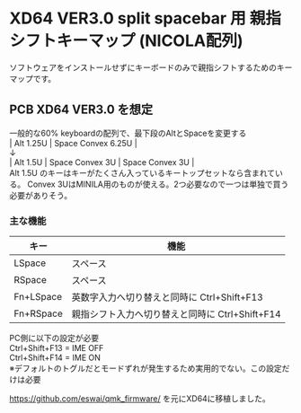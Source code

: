 # XD64 VER3.0 split spacebar 用 親指シフトキーマップ (NICOLA配列)

ソフトウェアをインストールせずにキーボードのみで親指シフトするためのキーマップです。

## PCB XD64 VER3.0 を想定
一般的な60% keyboardの配列で、最下段のAltとSpaceを変更する  
| Alt 1.25U | Space Convex 6.25U |  
↓  
| Alt 1.5U | Space Convex 3U | Space Convex 3U |  
Alt 1.5U のキーはキーがたくさん入っているキートップセットなら含まれている。  Convex 3UはMINILA用のものが使える。2つ必要なので一つは単独で買う必要がありそう。

### 主な機能

|キー|機能|
|----|----|
|LSpace|スペース|
|RSpace|スペース|
|Fn+LSpace|英数字入力へ切り替えと同時に Ctrl+Shift+F13|
|Fn+RSpace|親指シフト入力へ切り替えと同時に Ctrl+Shift+F14|

PC側に以下の設定が必要  
Ctrl+Shift+F13 = IME OFF  
Ctrl+Shift+F14 = IME ON  
※デフォルトのトグルだとモードずれが発生するため実用的でない。この設定だけは必要  

https://github.com/eswai/qmk_firmware/ を元にXD64に移植しました。
